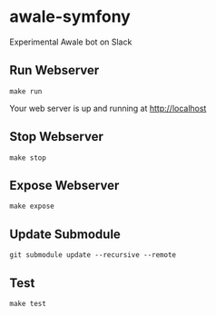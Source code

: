 # awale-symfony

Experimental Awale bot on Slack

## Run Webserver

```
make run
```

Your web server is up and running at [http://localhost](http://localhost)

## Stop Webserver

```
make stop
```

## Expose Webserver

```
make expose
```

## Update Submodule

```
git submodule update --recursive --remote
```

## Test

```
make test
```
